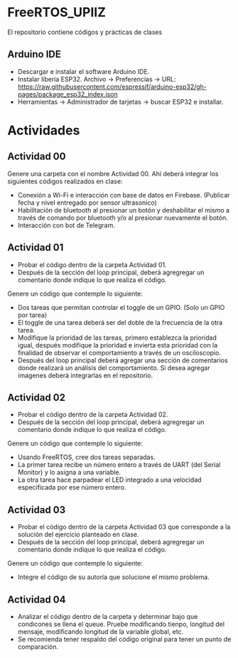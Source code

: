 # FreeRTOS_UPIIZ
El repositorio contiene códigos y prácticas de clases 
## Arduino IDE
- Descargar e instalar el software Arduino IDE.
- Instalar libería ESP32. Archivo -> Preferencias -> URL: https://raw.githubusercontent.com/espressif/arduino-esp32/gh-pages/package_esp32_index.json
- Herramientas -> Administrador de tarjetas -> buscar ESP32 e installar. 
# Actividades
## Actividad 00
Genere una carpeta con el nombre Actividad 00. Ahí deberá integrar los siguientes códigos realizados en clase: 
- Conexión a Wi-Fi e interacción con base de datos en Firebase. (Publicar fecha y nivel entregado por sensor ultrasonico)
- Habilitación de bluetooth al presionar un botón y deshabilitar el mismo a través de comando por bluetooth y/o al presionar nuevamente el botón. 
- Interacción con bot de Telegram. 

## Actividad 01
- Probar el código dentro de la carpeta Actividad 01.
- Después de la sección del loop principal, deberá agregregar un comentario donde indique lo que realiza el código.  

Genere un código que contemple lo siguiente: 
- Dos tareas que permitan controlar el toggle de un GPIO. (Solo un GPIO por tarea)
- El toggle de una tarea deberá ser del doble de la frecuencia de la otra tarea. 
- Modifique la prioridad de las tareas, primero establezca la prioridad igual, después modifique la prioridad e invierta esta prioridad con la finalidad de observar el comportamiento a través de un osciloscopio. 
- Después del loop principal deberá agregar una sección de comentarios donde realizará un análisis del comportamiento. Si desea agregar imagenes deberá integrarlas en el repositorio. 

## Actividad 02

- Probar el código dentro de la carpeta Actividad 02.
- Después de la sección del loop principal, deberá agregregar un comentario donde indique lo que realiza el código.  

Genere un código que contemple lo siguiente: 
- Usando FreeRTOS, cree dos tareas separadas. 
- La primer tarea recibe un número entero a través de UART (del Serial Monitor) y lo asigna a una variable. 
- La otra tarea hace parpadear el LED integrado a una velocidad especificada por ese número entero. 

## Actividad 03

- Probar el código dentro de la carpeta Actividad 03 que corresponde a la solución del ejercicio planteado en clase.
- Después de la sección del loop principal, deberá agregregar un comentario donde indique lo que realiza el código.  

Genere un código que contemple lo siguiente: 
- Integre el código de su autoría que solucione el mismo problema. 

## Actividad 04
- Analizar el código dentro de la carpeta y determinar bajo que condicones se llena el queue. Pruebe modificando tienpo, longitud del mensaje, modificando longitud de la variable global, etc. 
- Se recomienda tener respaldo del código original para tener un punto de comparación.
